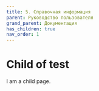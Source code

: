 ```yaml
---
title: 5. Справочная информация
parent: Руководство пользователя
grand_parent: Документация
has_children: true
nav_order: 1
---
```


# Child of test

I am a child page.
